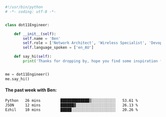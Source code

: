 ```python
#!/usr/bin/python
# -*- coding: utf-8 -*-


class dot11Engineer:

    def __init__(self):
        self.name = 'Ben'
        self.role = ['Network Architect', 'Wireless Specialist', 'Devops Engineer']
        self.language_spoken = ['en_AU']

    def say_hi(self):
        print('Thanks for dropping by, hope you find some inspiration from my work.')


me = dot11Engineer()
me.say_hi()
```

#### The past week with Ben:
<!--START_SECTION:waka-->

```txt
Python   26 mins         █████████████▒░░░░░░░░░░░   53.61 %
JSON     12 mins         ██████▓░░░░░░░░░░░░░░░░░░   26.13 %
Ezhil    10 mins         █████░░░░░░░░░░░░░░░░░░░░   20.26 %
```

<!--END_SECTION:waka-->  



